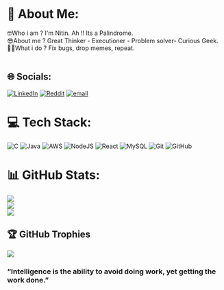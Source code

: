 # 💫 About Me:
🤓Who i am ?  I'm Nitin. Ah !! Its a Palindrome.<br>😎About me ? Great Thinker - Executioner - Problem solver- Curious Geek.<br>🏃‍♂️What i do ? Fix bugs, drop memes, repeat.<br><br>


## 🌐 Socials:
[![LinkedIn](https://img.shields.io/badge/LinkedIn-%230077B5.svg?logo=linkedin&logoColor=white)](https://linkedin.com/in/nitin-b-dev) [![Reddit](https://img.shields.io/badge/Reddit-%23FF4500.svg?logo=Reddit&logoColor=white)](https://reddit.com/user/settings_javapy) [![email](https://img.shields.io/badge/Email-D14836?logo=gmail&logoColor=white)](mailto:nitinboopathy11@gmail.com) 

# 💻 Tech Stack:
![C](https://img.shields.io/badge/c-%2300599C.svg?style=flat&logo=c&logoColor=white) ![Java](https://img.shields.io/badge/java-%23ED8B00.svg?style=flat&logo=openjdk&logoColor=white) ![AWS](https://img.shields.io/badge/AWS-%23FF9900.svg?style=flat&logo=amazon-aws&logoColor=white) ![NodeJS](https://img.shields.io/badge/node.js-6DA55F?style=flat&logo=node.js&logoColor=white) ![React](https://img.shields.io/badge/react-%2320232a.svg?style=flat&logo=react&logoColor=%2361DAFB) ![MySQL](https://img.shields.io/badge/mysql-4479A1.svg?style=flat&logo=mysql&logoColor=white) ![Git](https://img.shields.io/badge/git-%23F05033.svg?style=flat&logo=git&logoColor=white) ![GitHub](https://img.shields.io/badge/github-%23121011.svg?style=flat&logo=github&logoColor=white)
# 📊 GitHub Stats:
![](https://github-readme-stats.vercel.app/api?username=Nitin1112&theme=vision-friendly-dark&hide_border=true&include_all_commits=true&count_private=true)<br/>
![](https://nirzak-streak-stats.vercel.app/?user=Nitin1112&theme=vision-friendly-dark&hide_border=true)<br/>
![](https://github-readme-stats.vercel.app/api/top-langs/?username=Nitin1112&theme=vision-friendly-dark&hide_border=true&include_all_commits=true&count_private=true&layout=compact)

## 🏆 GitHub Trophies
![](https://github-profile-trophy.vercel.app/?username=Nitin1112&theme=vision-friendly-dark&no-frame=true&no-bg=true&margin-w=4)

### “Intelligence is the ability to avoid doing work, yet getting the work done.”


<!-- Proudly created with GPRM ( https://gprm.itsvg.in ) -->

